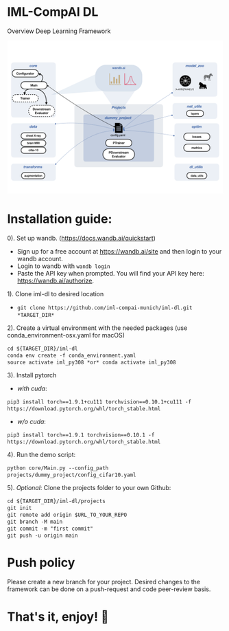 # IML-CompAI DL

Overview Deep Learning Framework

![Framework overview](./iml_dl.png)


# Installation guide: 

0). Set up wandb. (https://docs.wandb.ai/quickstart)
 *  Sign up for a free account at https://wandb.ai/site and then login to your wandb account.
 * Login to wandb with `wandb login`
 * Paste the API key when prompted. You will find your API key here: https://wandb.ai/authorize. 
 
1). Clone iml-dl to desired location 
 * `git clone https://github.com/iml-compai-munich/iml-dl.git *TARGET_DIR*`

2). Create a virtual environment with the needed packages (use conda_environment-osx.yaml for macOS)
```
cd ${TARGET_DIR}/iml-dl
conda env create -f conda_environment.yaml
source activate iml_py308 *or* conda activate iml_py308
```

3). Install pytorch
* *with cuda*: 
```
pip3 install torch==1.9.1+cu111 torchvision==0.10.1+cu111 -f https://download.pytorch.org/whl/torch_stable.html
```
* *w/o cuda*:
```
pip3 install torch==1.9.1 torchvision==0.10.1 -f https://download.pytorch.org/whl/torch_stable.html
```

4). Run the demo script: 
```
python core/Main.py --config_path projects/dummy_project/config_cifar10.yaml
```


5). _Optional_: Clone the projects folder to your own Github:

```
cd ${TARGET_DIR}/iml-dl/projects
git init
git remote add origin $URL_TO_YOUR_REPO
git branch -M main
git commit -m "first commit"
git push -u origin main
```
# Push policy 
Please create a new branch for your project. Desired changes to the framework can be done on a push-request and code peer-review basis. 

# That's it, enjoy! :rocket:
